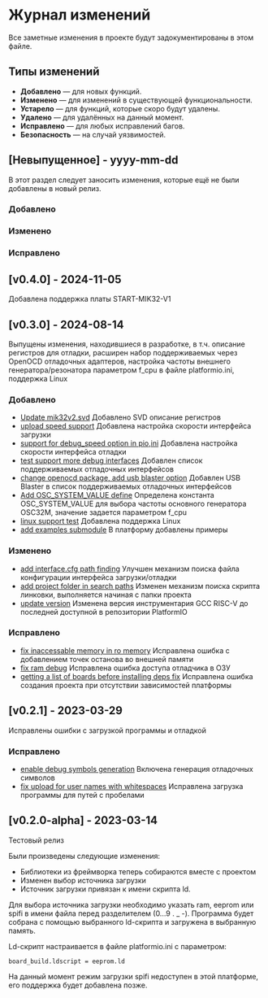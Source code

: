 
# Журнал изменений
Все заметные изменения в проекте будут задокументированы в этом файле.

## Типы изменений
- **Добавлено** — для новых функций.
- **Изменено** — для изменений в существующей функциональности.
- **Устарело** — для функций, которые скоро будут удалены.
- **Удалено** — для удалённых на данный момент.
- **Исправлено** — для любых исправлений багов.
- **Безопасность** — на случай уязвимостей.

## [Невыпущенное] - yyyy-mm-dd
 
В этот раздел следует заносить изменения, которые ещё не были добавлены в новый релиз.
 
### Добавлено
  
### Изменено
 
### Исправлено

## [v0.4.0] - 2024-11-05
 
Добавлена поддержка платы START-MIK32-V1

## [v0.3.0] - 2024-08-14
 
Выпущены изменения, находившиеся в разработке, в т.ч. описание регистров для отладки, 
расширен набор поддерживаемых через OpenOCD отладочных адаптеров, настройка частоты
внешнего генератора/резонатора параметром f_cpu в файле platformio.ini, поддержка Linux
 
### Добавлено

- [Update mik32v2.svd](https://github.com/MikronMIK32/platform-mik32/commit/8f633cceca098c2525db88dc7f3175f4f693f7b2)
  Добавлено SVD описание регистров
- [upload speed support](https://github.com/MikronMIK32/platform-mik32/commit/d77cd8161408702b08485caaeea45021f5a178f3)
  Добавлена настройка скорости интерфейса загрузки
- [support for debug_speed option in pio,ini](https://github.com/MikronMIK32/platform-mik32/commit/1b70ebac81261c23b8a8f88d0a65dc8b27f41ff4)
  Добавлена настройка скорости интерфейса отладки
- [test support more debug interfaces](https://github.com/MikronMIK32/platform-mik32/commit/b7b629fbdf6f25bda548d1b6249dcfc884e2de70)
  Добавлен список поддерживаемых отладочных интерфейсов
- [change openocd package, add usb blaster option](https://github.com/MikronMIK32/platform-mik32/commit/8b865c7a3810871bba7ebdbde7679837da94ee67)
  Добавлен USB Blaster в список поддерживаемых отладочных интерфейсов
- [Add OSC_SYSTEM_VALUE define](https://github.com/MikronMIK32/platform-mik32/commit/a644f7d61ead289934807623fe7f1a83cc9acb12)
  Определена константа OSC_SYSTEM_VALUE для выбора частоты основного генератора OSC32M, значение задается параметром f_cpu 
- [linux support test](https://github.com/MikronMIK32/platform-mik32/commit/eef295282ba3eb5f7cc1b734c302066b9cbb5fc5)
  Добавлена поддержка Linux
- [add examples submodule](https://github.com/MikronMIK32/platform-mik32/commit/85d8851f51efc13d2393f8620fb0d3dc2bdc4bad)
  В платформу добавлены примеры
  
### Изменено

- [add interface.cfg path finding](https://github.com/MikronMIK32/platform-mik32/commit/17d007824d27898f7bcfb8f0d60cfc35ea90fc27)
  Улучшен механизм поиска файла конфигурации интерфейса загрузки/отладки
- [add project folder in search paths](https://github.com/MikronMIK32/platform-mik32/commit/308fca812119b1cbca07b11c7473958d338bab23)
  Изменен механизм поиска скрипта линковки, выполняется начиная с папки проекта
- [update version](https://github.com/MikronMIK32/platform-mik32/commit/41d7b7f5a5661efb97752f14a5ba81e77f86f6fc)
  Изменена версия инструментария GCC RISC-V до последней доступной в репозитории PlatformIO
 
### Исправлено

- [fix inaccessable memory in ro memory](https://github.com/MikronMIK32/platform-mik32/commit/0502f69da4d97fa3769c10a9777f488b904f0f94)
  Исправлена ошибка с добавлением точек останова во внешней памяти
- [fix ram debug](https://github.com/MikronMIK32/platform-mik32/commit/9b6727a4bff8946ee0a754ec61f7d1bf2bc710aa)
  Исправлена ошибка доступа отладчика в ОЗУ
- [getting a list of boards before installing deps fix](https://github.com/MikronMIK32/platform-mik32/commit/943324b26105d425c737eefa38065c6521747d52)
  Исправлена ошибка создания проекта при отсутствии зависимостей платформы

## [v0.2.1] - 2023-03-29
 
Исправлены ошибки с загрузкой программы и отладкой
 
### Исправлено

- [enable debug symbols generation](https://github.com/MikronMIK32/platform-mik32/commit/617425bac354f98a58f04d9a964720774277523f)
  Включена генерация отладочных символов
- [fix upload for user names with whitespaces](https://github.com/MikronMIK32/platform-mik32/commit/dcd5ba6aa8482586dc0f40e55a42b1f9e38e612f)
  Исправлена загрузка программы для путей с пробелами
 
## [v0.2.0-alpha] - 2023-03-14
  
Тестовый релиз

Были произведены следующие изменения:

- Библиотеки из фреймворка теперь собираются вместе с проектом
- Изменен выбор источника загрузки
- Источник загрузки привязан к имени скрипта ld. 

Для выбора источника загрузки необходимо указать ram, eeprom или spifi в имени файла перед разделителем (0...9 . _ -). Программа будет собрана с помощью выбранного ld-скрипта и загружена в выбранную память.

Ld-скрипт настраивается в файле platformio.ini с параметром:

```
board_build.ldscript = eeprom.ld
```

На данный момент режим загрузки spifi недоступен в этой платформе, его поддержка будет добавлена позже.
 